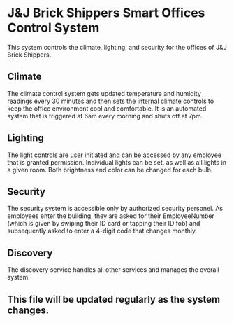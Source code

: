 # J&J Brick Shippers Smart Offices Control System

This system controls the climate, lighting, and security for the offices of J&J Brick Shippers.

## Climate

The climate control system gets updated temperature and humidity readings every 30 minutes and then sets the internal climate controls to keep the office environment cool and comfortable.  It is an automated system that is triggered at 6am every morning and shuts off at 7pm.

## Lighting

The light controls are user initiated and can be accessed by any employee that is granted permission.  Individual lights can be set, as well as all lights in a given room.  Both brightness and color can be changed for each bulb.

## Security

The security system is accessible only by authorized security personel.  As employees enter the building, they are asked for their EmployeeNumber (which is given by swiping their ID card or tapping their ID fob) and subsequently asked to enter a 4-digit code that changes monthly.

## Discovery

The discovery service handles all other services and manages the overall system.

## This file will be updated regularly as the system changes.